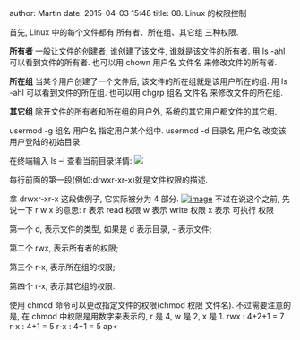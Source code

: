 author: Martin
date: 2015-04-03 15:48
title: 08. Linux 的权限控制

首先,
Linux 中的每个文件都有 所有者、所在组、其它组 三种权限.

**所有者**
一般让文件的创建者, 谁创建了该文件, 谁就是该文件的所有者.
用 ls -ahl 可以看到文件的所有者.
也可以用 chown 用户名 文件名 来修改文件的所有者.

**所在组**
当某个用户创建了一个文件后, 该文件的所在组就是该用户所在的组.
用 ls -ahl 可以看到文件的所在组.
也可以用 chgrp 组名 文件名 来修改文件的所在组.

**其它组**
除开文件的所有者和所在组的用户外, 系统的其它用户都文件的其它组.

usermod -g 组名 用户名 指定用户某个组中.
usermod -d 目录名 用户名 改变该用户登陆的初始目录.

在终端输入 ls –l 查看当前目录详情:
![](http://i59.tinypic.com/2d165c9.jpg)

每行前面的第一段(例如:drwxr-xr-x)就是文件权限的描述.

拿 drwxr-xr-x 这段做例子, 它实际被分为 4 部分.
[![image](http://www.smallcpp.com/wp-content/uploads/2015/04/image_thumb.png)](http://www.smallcpp.com/wp-content/uploads/2015/04/image.png)
不过在说这个之前, 先说一下 r w x 的意思:
r 表示 read 权限
w 表示 write 权限
x 表示 可执行 权限

第一个 d, 表示文件的类型, 如果是 d 表示目录, - 表示文件;

第二个 rwx, 表示所有者的权限;

第三个 r-x, 表示所在组的权限;

第四个 r-x, 表示其它组的权限.


使用 chmod 命令可以更改指定文件的权限(chmod 权限 文件名).
不过需要注意的是, 在 chmod 中权限是用数字来表示的, r 是 4, w 是 2, x 是 1.
rwx : 4+2+1 = 7
r-x : 4+1 = 5
r-x : 4+1 = 5
ap<
